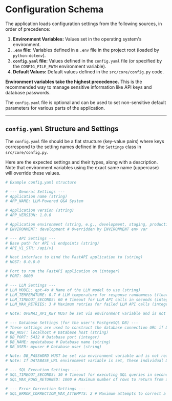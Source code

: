 # Configuration Schema

The application loads configuration settings from the following sources, in order of precedence:

1.  **Environment Variables:** Values set in the operating system's environment.
2.  **`.env` file:** Variables defined in a `.env` file in the project root (loaded by `python-dotenv`).
3.  **`config.yaml` file:** Values defined in the `config.yaml` file (or specified by the `CONFIG_FILE_PATH` environment variable).
4.  **Default Values:** Default values defined in the `src/core/config.py` code.

**Environment variables take the highest precedence.** This is the recommended way to manage sensitive information like API keys and database passwords.

The `config.yaml` file is optional and can be used to set non-sensitive default parameters for various parts of the application.

---

## `config.yaml` Structure and Settings

The `config.yaml` file should be a flat structure (key-value pairs) where keys correspond to the setting names defined in the `Settings` class in `src/core/config.py`.

Here are the expected settings and their types, along with a description. Note that environment variables using the exact same name (uppercase) will override these values.

```yaml
# Example config.yaml structure

# --- General Settings ---
# Application name (string)
# APP_NAME: LLM-Powered Q&A System

# Application version (string)
# APP_VERSION: 1.0.0

# Application environment (string, e.g., development, staging, production)
# ENVIRONMENT: development # Overridden by ENVIRONMENT env var

# --- API Settings ---
# Base path for API v1 endpoints (string)
# API_V1_STR: /api/v1

# Host interface to bind the FastAPI application to (string)
# HOST: 0.0.0.0

# Port to run the FastAPI application on (integer)
# PORT: 8000

# --- LLM Settings ---
# LLM_MODEL: gpt-4o # Name of the LLM model to use (string)
# LLM_TEMPERATURE: 0.7 # LLM temperature for response randomness (float)
# LLM_TIMEOUT_SECONDS: 60 # Timeout for LLM API calls in seconds (integer)
# LLM_MAX_RETRIES: 3 # Maximum retries for failed LLM API calls (integer)

# Note: OPENAI_API_KEY MUST be set via environment variable and is not read from config.yaml.

# --- Database Settings (for the user's PostgreSQL DB) ---
# These settings are used to construct the database connection URL if DATABASE_URL env var is not set.
# DB_HOST: localhost # Database host (string)
# DB_PORT: 5432 # Database port (integer)
# DB_NAME: mydatabase # Database name (string)
# DB_USER: myuser # Database user (string)

# Note: DB_PASSWORD MUST be set via environment variable and is not read from config.yaml.
# Note: If DATABASE_URL environment variable is set, these individual DB_* settings from config.yaml are ignored for connection URL assembly.

# --- SQL Execution Settings ---
# SQL_TIMEOUT_SECONDS: 30 # Timeout for executing SQL queries in seconds (integer)
# SQL_MAX_ROWS_RETURNED: 1000 # Maximum number of rows to return from a query (integer)

# --- Error Correction Settings ---
# SQL_ERROR_CORRECTION_MAX_ATTEMPTS: 2 # Maximum attempts to correct a failed SQL query using LLM (integer)